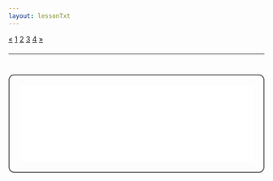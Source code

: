 ```yaml
---
layout: lessonTxt
---
```


<div class="paginationDiv">
<div class="pagination">
  <a onclick="loadOnClick('{{site.baseurl}}/lessons/sintesis_aditiva/side_projects/sintesis_sustractiva/Capitulo1/sustractiva_1.2/c/', 'sustractiva_1.2-c.html','sustractiva_1.2-c.csd', false)" href="javascript:void(0);">&laquo;</a>
  <a onclick="loadOnClick('{{site.baseurl}}/lessons/sintesis_aditiva/side_projects/sintesis_sustractiva/Capitulo1/sustractiva_1.2/a/', 'sustractiva_1.2-a.html','sustractiva_1.2-a.csd', false)" href="javascript:void(0);">1</a>
  <a onclick="loadOnClick('{{site.baseurl}}/lessons/sintesis_aditiva/side_projects/sintesis_sustractiva/Capitulo1/sustractiva_1.2/b/', 'sustractiva_1.2-b.html','sustractiva_1.2-b.csd', false)" href="javascript:void(0);">2</a>
  <a onclick="loadOnClick('{{site.baseurl}}/lessons/sintesis_aditiva/side_projects/sintesis_sustractiva/Capitulo1/sustractiva_1.2/c/', 'sustractiva_1.2-c.html','sustractiva_1.2-c.csd', false)" href="javascript:void(0);">3</a>
  <a class="active" href="#">4</a>
  <a href="#">&raquo;</a>
</div>
</div>
<br style="display: block; content: ''; margin-top: 20px;">
<hr>
<br style="display: block; content: ''; margin-top: 40px;">

<div style="border:2px solid #666; border-radius:11px; padding:20px;height=auto;">
<iframe id="form-iframe" src="/learn-csound-site/lessons/sintesis_aditiva/side_projects/sintesis_sustractiva/Capitulo1/sustractiva_1.2/d/sinte4.html" style="margin:0; width:100%; height:150px; border:none; overflow:hidden;" scrolling="no" onload="AdjustIframeHeightOnLoad()"></iframe>
</div>  
<script>
window.onresize = AdjustIframeHeightOnLoad;

function AdjustIframeHeightOnLoad() { 
	   document.getElementById("form-iframe").style.height = document.getElementById("form-iframe").contentWindow.document.body.scrollHeight + "px"; 
}
</script>

